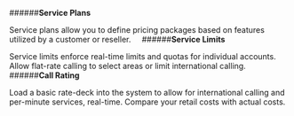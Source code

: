 ######**Service Plans**

Service plans allow you to define pricing packages based on features utilized by a customer or reseller.
 
 
######**Service Limits**

Service limits enforce real-time limits and quotas for individual accounts. Allow flat-rate calling to select areas or limit international calling.
 
 
######**Call Rating**

Load a basic rate-deck into the system to allow for international calling and per-minute services, real-time. Compare your retail costs with actual costs.
